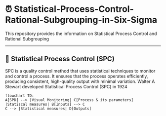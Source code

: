 # ⏰ Statistical-Process-Control-Rational-Subgrouping-in-Six-Sigma
This repository provides the information on Statistical Process Control and Rational Subgrouping

---

## 🏺 Statistical Process Control (SPC)
SPC is a quality control method that uses statistical techniques to monitor and control a process. It ensures that the process operates efficiently, producing consistent, high-quality output with minimal variation. Walter A Stewart developed Statistical Process Control (SPC) in 1924

```mermaid
flowchart TD:
A[SPD] --> |Visual Monitoring| C[Process & its parameters]
|Statiscal measures| B[Inputs] --> C
C --> |Statistical measures| D[Outputs]
```
